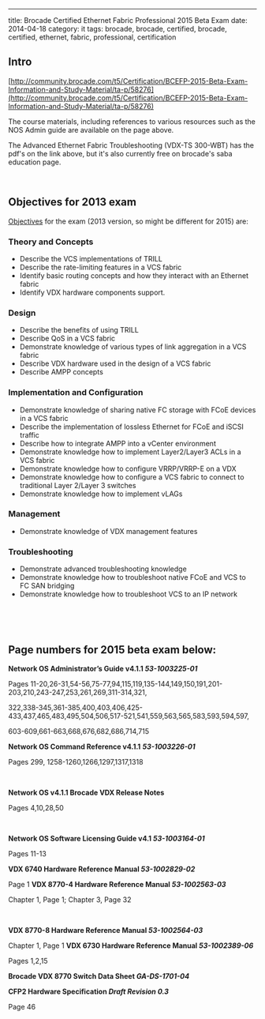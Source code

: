 ---
title: Brocade Certified Ethernet Fabric Professional 2015 Beta Exam
date: 2014-04-18
category: it
tags: brocade, brocade, certified, brocade, certified, ethernet, fabric, professional, certification

## Intro

[http://community.brocade.com/t5/Certification/BCEFP-2015-Beta-Exam-Information-and-Study-Material/ta-p/58276](http://community.brocade.com/t5/Certification/BCEFP-2015-Beta-Exam-Information-and-Study-Material/ta-p/58276)

The course materials, including references to various resources such as the NOS Admin guide are available on the page above.

The Advanced Ethernet Fabric Troubleshooting (VDX-TS 300-WBT) has the pdf's on the link above, but it's also currently free on brocade's saba education page.

 

## Objectives for 2013 exam

[Objectives](http://www.brocade.com/education/certification-accreditation/certified-ethernet-fabric-professional/index.page "on brocade.com") for the exam (2013 version, so might be different for 2015) are:

### Theory and Concepts

- Describe the VCS implementations of TRILL
- Describe the rate-limiting features in a VCS fabric
- Identify basic routing concepts and how they interact with an Ethernet fabric
- Identify VDX hardware components support.

### Design

- Describe the benefits of using TRILL
- Describe QoS in a VCS fabric
- Demonstrate knowledge of various types of link aggregation in a VCS fabric
- Describe VDX hardware used in the design of a VCS fabric
- Describe AMPP concepts

### Implementation and Configuration

- Demonstrate knowledge of sharing native FC storage with FCoE devices in a VCS fabric
- Describe the implementation of lossless Ethernet for FCoE and iSCSI traffic
- Describe how to integrate AMPP into a vCenter environment
- Demonstrate knowledge how to implement Layer2/Layer3 ACLs in a VCS fabric
- Demonstrate knowledge how to configure VRRP/VRRP-E on a VDX
- Demonstrate knowledge how to configure a VCS fabric to connect to traditional Layer 2/Layer 3 switches
- Demonstrate knowledge how to implement vLAGs

### Management

- Demonstrate knowledge of VDX management features

### Troubleshooting

- Demonstrate advanced troubleshooting knowledge
- Demonstrate knowledge how to troubleshoot native FCoE and VCS to FC SAN bridging
- Demonstrate knowledge how to troubleshoot VCS to an IP network

 

 

## Page numbers for 2015 beta exam below:

**Network OS Administrator’s Guide v4.1.1 _53-1003225-01_**

Pages 11-20,26-31,54-56,75-77,94,115,119,135-144,149,150,191,201-203,210,243-247,253,261,269,311-314,321,

322,338-345,361-385,400,403,406,425-433,437,465,483,495,504,506,517-521,541,559,563,565,583,593,594,597,

603-609,661-663,668,676,682,686,714,715

 

**Network OS Command Reference v4.1.1** **_53-1003226-01_**

Pages 299, 1258-1260,1266,1297,1317,1318

 

**Network OS v4.1.1 Brocade VDX Release Notes**

Pages 4,10,28,50

 

**Network OS Software Licensing Guide v4.1 _53-1003164-01_**

Pages 11-13

 

**VDX 6740 Hardware Reference Manual _53-1002829-02_**

Page 1 **VDX 8770-4 Hardware Reference Manual _53-1002563-03_**

Chapter 1, Page 1; Chapter 3, Page 32

 

****VDX 8770-8 Hardware Reference Manual** _53-1002564-03_**

Chapter 1, Page 1 **VDX 6730 Hardware Reference Manual _53-1002389-06_**

Pages 1,2,15

 

**Brocade VDX 8770 Switch Data Sheet _GA-DS-1701-04_**

 

**CFP2 Hardware Specification _Draft Revision 0.3_**

Page 46
